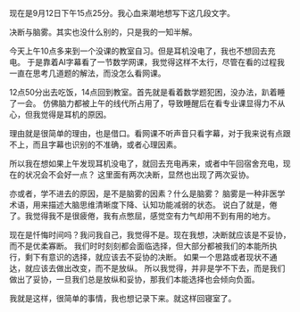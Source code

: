现在是9月12日下午15点25分。我心血来潮地想写下这几段文字。

决断与脑雾。其实也没什么别的，只是我的一知半解。

今天上午10点多来到一个没课的教室自习。但是耳机没电了，我也不想回去充电。
于是靠着AI字幕看了一节数学网课，我觉得这样不太行，尽管在看的过程我一直在思考几道题的解法，而没怎么看网课。

12点50分出去吃饭，14点回到教室。首先就是看着数学题犯困，没办法，趴着睡了一会。
仿佛脑力都被上午的线代所占用了，导致睡醒后在看专业课显得力不从心，但我觉得是耳机的原因。

理由就是很简单的理由，也是借口。看网课不听声音只看字幕，对于我来说有点跟不上，而且字幕也识别的不准确，或者心理因素。

所以我在想如果上午发现耳机没电了，就回去充电再来，或者中午回宿舍充电，现在的状况会不会好一点？
这里面有两次决断，显然也出现了两次妥协。

亦或者，学不进去的原因，是不是脑雾的因素？什么是脑雾？
脑雾是一种非医学术语，用来描述大脑思维清晰度下降、认知功能减弱的状态。
说白了就是，倦了。我觉得我不是很疲倦，我有点憋屈，感觉空有力气却用不到有用的地方。

现在是忏悔时间吗？我问我自己，我觉得不是。现在我想，决断就应该是不妥协，而不是优柔寡断。
我们时时刻刻都会面临选择，但大部分都被我们的本能所执行，剩下有意识的选择，就应该去不妥协的决断。
如果一个思路或者现状不通达，就应该去做出改变，而不是放纵。
所以我觉得，并非是学不下去，而是我们做出了妥协，一旦我们总是放纵和妥协，那我们本能选择也会倾向负面。

我就是这样，很简单的事情，我也想记录下来。就这样回寝室了。
